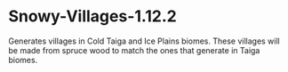 # Snowy-Villages-1.12.2
Generates villages in Cold Taiga and Ice Plains biomes. These villages will be made from spruce wood to match the ones that generate in Taiga biomes.

